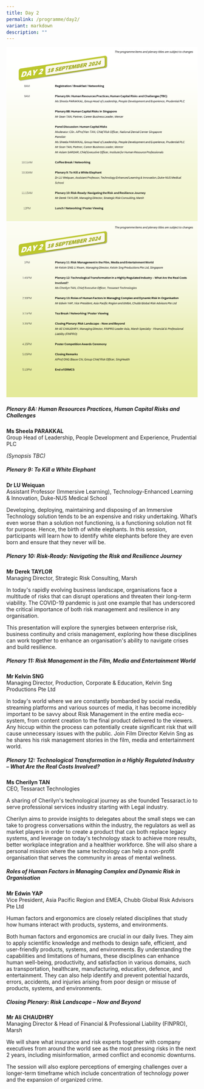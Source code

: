 ```yaml
---
title: Day 2
permalink: /programme/day2/
variant: markdown
description: ""
---
```

![](/images/Slide5.png)![](/images/Slide6.png)

##### **Plenary 8A: Human Resources Practices, Human Capital Risks and Challenges**

**Ms Sheela PARAKKAL**
<br>
Group Head of Leadership, People Development and Experience, Prudential PLC

*(Synopsis TBC)*

##### **Plenary 9: To Kill a White Elephant**

**Dr LU Weiquan**
<br>
Assistant Professor (Immersive Learning), Technology-Enhanced Learning &amp; Innovation, Duke-NUS Medical School

Developing, deploying, maintaining and disposing of an Immersive Technology solution tends to be an expensive and risky undertaking. What’s even worse than a solution not functioning, is a functioning solution not fit for purpose. Hence, the birth of white elephants.&nbsp;In this session, participants will learn how to identify white elephants before they are even born and ensure that they never will be.

##### **Plenary 10: Risk-Ready: Navigating the Risk and Resilience Journey**

**Mr Derek TAYLOR**
<br>
Managing Director, Strategic Risk Consulting, Marsh

In today's rapidly evolving business landscape, organisations face a multitude of risks that can disrupt operations and threaten their long-term viability. The COVID-19 pandemic is just one example that has underscored the critical importance of both risk management and resilience in any organisation.

This presentation will explore the synergies between enterprise risk, business continuity and crisis management, exploring how these disciplines can work together to enhance an organisation's ability to navigate crises and build resilience. 

##### **Plenary 11: Risk Management in the Film, Media and Entertainment World**

**Mr Kelvin SNG**
<br>
Managing Director, Production, Corporate &amp; Education, Kelvin Sng Productions Pte Ltd

In today's world where we are constantly bombarded by social media, streaming platforms and various sources of media, it has become incredibly important to be savvy about Risk Management in the entire media eco-system, from content creation to the final product delivered to the viewers. Any hiccup within the process can potentially create significant risk that will cause unnecessary issues with the public. Join Film Director Kelvin Sng as he shares his risk management stories in the film, media and entertainment world.

##### **Plenary 12: Technological Transformation in a Highly Regulated Industry – What Are the Real Costs Involved?**

**Ms Cherilyn TAN**
<br>
CEO, Tessaract Technologies

A sharing of Cherilyn's technological journey as she founded Tessaract.io to serve professional services industry starting with Legal industry. 

Cherilyn aims to provide insights to delegates about the small steps we can take to progress conversations within the industry, the regulators as well as market players in order to create a product that can both replace legacy systems, and leverage on today's technology stack to achieve more results, better workplace integration and a healthier workforce. She will also share a personal mission where the same technology can help a non-profit organisation that serves the community in areas of mental wellness.

##### **Roles of Human Factors in Managing Complex and Dynamic Risk in Organisation**

**Mr Edwin YAP**
<br>
Vice President, Asia Pacific Region and EMEA, Chubb Global Risk Advisors Pte Ltd

Human factors and ergonomics are closely related disciplines that study how humans interact with products, systems, and environments. 

Both human factors and ergonomics are crucial in our daily lives. They aim to apply scientific knowledge and methods to design safe, efficient, and user-friendly products, systems, and environments. By understanding the capabilities and limitations of humans, these disciplines can enhance human well-being, productivity, and satisfaction in various domains, such as transportation, healthcare, manufacturing, education, defence, and entertainment. They can also help identify and prevent potential hazards, errors, accidents, and injuries arising from poor design or misuse of products, systems, and environments.

##### **Closing Plenary: Risk Landscape – Now and Beyond**

**Mr Ali CHAUDHRY**
<br>
Managing Director &amp; Head of Financial &amp; Professional Liability (FINPRO), Marsh

We will share what insurance and risk experts together with company executives from around the world see as the most pressing risks in the next 2 years, including misinformation, armed conflict and economic downturns.

The session will also explore perceptions of emerging challenges over a longer-term timeframe which include concentration of technology power and the expansion of organized crime.